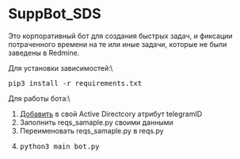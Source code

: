 # SuppBot_SDS
Это корпоративный бот для создания быстрых задач, и фиксации потраченного времени на те или иные задачи, которые не были заведены в Redmine. 



Для установки зависимостей:\
<pre>pip3 install -r requirements.txt</pre>

Для работы бота:\
1. <a href=https://habr.com/ru/companies/first/articles/654627/>Добавить</a> в свой Active Directcory атрибут telegramID 
2. Заполнить reqs_samaple.py своими данными
3. Переименовать reqs_samaple.py в reqs.py
4. <pre>python3 main_bot.py</pre>

